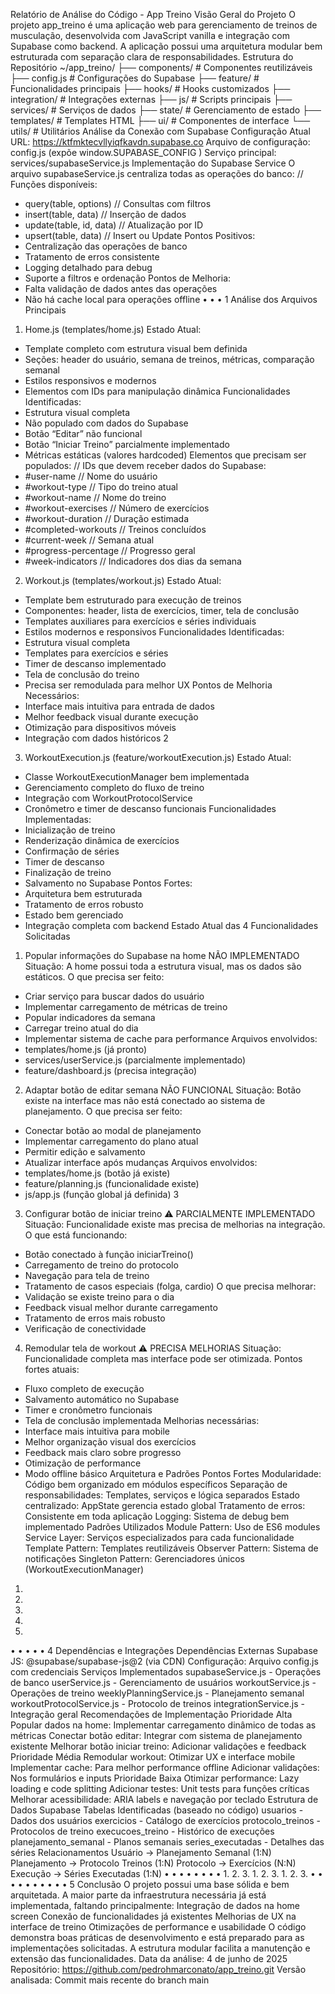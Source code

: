 Relatório de Análise do Código - App Treino
Visão Geral do Projeto
O projeto app_treino é uma aplicação web para gerenciamento de treinos de musculação, desenvolvida com
JavaScript vanilla e integração com Supabase como backend. A aplicação possui uma arquitetura modular bem
estruturada com separação clara de responsabilidades.
Estrutura do Repositório
~/app_treino/
├── components/ # Componentes reutilizáveis
├── config.js # Configurações do Supabase
├── feature/ # Funcionalidades principais
├── hooks/ # Hooks customizados
├── integration/ # Integrações externas
├── js/ # Scripts principais
├── services/ # Serviços de dados
├── state/ # Gerenciamento de estado
├── templates/ # Templates HTML
├── ui/ # Componentes de interface
└── utils/ # Utilitários
Análise da Conexão com Supabase
Configuração Atual
URL: https://ktfmktecvllyiqfkavdn.supabase.co
Arquivo de configuração: config.js (expõe window.SUPABASE_CONFIG )
Serviço principal: services/supabaseService.js
Implementação do Supabase Service
O arquivo supabaseService.js centraliza todas as operações do banco:
// Funções disponíveis:
- query(table, options) // Consultas com filtros
- insert(table, data) // Inserção de dados
- update(table, id, data) // Atualização por ID
- upsert(table, data) // Insert ou Update
Pontos Positivos:
- Centralização das operações de banco
- Tratamento de erros consistente
- Logging detalhado para debug
- Suporte a filtros e ordenação
Pontos de Melhoria:
- Falta validação de dados antes das operações
- Não há cache local para operações offline
•
•
•
1
Análise dos Arquivos Principais
1. Home.js (templates/home.js)
Estado Atual:
- Template completo com estrutura visual bem definida
- Seções: header do usuário, semana de treinos, métricas, comparação semanal
- Estilos responsivos e modernos
- Elementos com IDs para manipulação dinâmica
Funcionalidades Identificadas:
- Estrutura visual completa
- Não populado com dados do Supabase
- Botão “Editar” não funcional
- Botão “Iniciar Treino” parcialmente implementado
- Métricas estáticas (valores hardcoded)
Elementos que precisam ser populados:
// IDs que devem receber dados do Supabase:
- #user-name // Nome do usuário
- #workout-type // Tipo do treino atual
- #workout-name // Nome do treino
- #workout-exercises // Número de exercícios
- #workout-duration // Duração estimada
- #completed-workouts // Treinos concluídos
- #current-week // Semana atual
- #progress-percentage // Progresso geral
- #week-indicators // Indicadores dos dias da semana
2. Workout.js (templates/workout.js)
Estado Atual:
- Template bem estruturado para execução de treinos
- Componentes: header, lista de exercícios, timer, tela de conclusão
- Templates auxiliares para exercícios e séries individuais
- Estilos modernos e responsivos
Funcionalidades Identificadas:
- Estrutura visual completa
- Templates para exercícios e séries
- Timer de descanso implementado
- Tela de conclusão do treino
- Precisa ser remodulada para melhor UX
Pontos de Melhoria Necessários:
- Interface mais intuitiva para entrada de dados
- Melhor feedback visual durante execução
- Otimização para dispositivos móveis
- Integração com dados históricos
2
3. WorkoutExecution.js (feature/workoutExecution.js)
Estado Atual:
- Classe WorkoutExecutionManager bem implementada
- Gerenciamento completo do fluxo de treino
- Integração com WorkoutProtocolService
- Cronômetro e timer de descanso funcionais
Funcionalidades Implementadas:
- Inicialização de treino
- Renderização dinâmica de exercícios
- Confirmação de séries
- Timer de descanso
- Finalização de treino
- Salvamento no Supabase
Pontos Fortes:
- Arquitetura bem estruturada
- Tratamento de erros robusto
- Estado bem gerenciado
- Integração completa com backend
Estado Atual das 4 Funcionalidades Solicitadas
1. Popular informações do Supabase na home NÃO IMPLEMENTADO
Situação: A home possui toda a estrutura visual, mas os dados são estáticos.
O que precisa ser feito:
- Criar serviço para buscar dados do usuário
- Implementar carregamento de métricas de treino
- Popular indicadores da semana
- Carregar treino atual do dia
- Implementar sistema de cache para performance
Arquivos envolvidos:
- templates/home.js (já pronto)
- services/userService.js (parcialmente implementado)
- feature/dashboard.js (precisa integração)
2. Adaptar botão de editar semana NÃO FUNCIONAL
Situação: Botão existe na interface mas não está conectado ao sistema de planejamento.
O que precisa ser feito:
- Conectar botão ao modal de planejamento
- Implementar carregamento do plano atual
- Permitir edição e salvamento
- Atualizar interface após mudanças
Arquivos envolvidos:
- templates/home.js (botão já existe)
- feature/planning.js (funcionalidade existe)
- js/app.js (função global já definida)
3
3. Configurar botão de iniciar treino ⚠ PARCIALMENTE IMPLEMENTADO
Situação: Funcionalidade existe mas precisa de melhorias na integração.
O que está funcionando:
- Botão conectado à função iniciarTreino()
- Carregamento de treino do protocolo
- Navegação para tela de treino
- Tratamento de casos especiais (folga, cardio)
O que precisa melhorar:
- Validação se existe treino para o dia
- Feedback visual melhor durante carregamento
- Tratamento de erros mais robusto
- Verificação de conectividade
4. Remodular tela de workout ⚠ PRECISA MELHORIAS
Situação: Funcionalidade completa mas interface pode ser otimizada.
Pontos fortes atuais:
- Fluxo completo de execução
- Salvamento automático no Supabase
- Timer e cronômetro funcionais
- Tela de conclusão implementada
Melhorias necessárias:
- Interface mais intuitiva para mobile
- Melhor organização visual dos exercícios
- Feedback mais claro sobre progresso
- Otimização de performance
- Modo offline básico
Arquitetura e Padrões
Pontos Fortes
Modularidade: Código bem organizado em módulos específicos
Separação de responsabilidades: Templates, serviços e lógica separados
Estado centralizado: AppState gerencia estado global
Tratamento de erros: Consistente em toda aplicação
Logging: Sistema de debug bem implementado
Padrões Utilizados
Module Pattern: Uso de ES6 modules
Service Layer: Serviços especializados para cada funcionalidade
Template Pattern: Templates reutilizáveis
Observer Pattern: Sistema de notificações
Singleton Pattern: Gerenciadores únicos (WorkoutExecutionManager)
1.
2.
3.
4.
5.
•
•
•
•
•
4
Dependências e Integrações
Dependências Externas
Supabase JS: @supabase/supabase-js@2 (via CDN)
Configuração: Arquivo config.js com credenciais
Serviços Implementados
supabaseService.js - Operações de banco
userService.js - Gerenciamento de usuários
workoutService.js - Operações de treino
weeklyPlanningService.js - Planejamento semanal
workoutProtocolService.js - Protocolo de treinos
integrationService.js - Integração geral
Recomendações de Implementação
Prioridade Alta
Popular dados na home: Implementar carregamento dinâmico de todas as métricas
Conectar botão editar: Integrar com sistema de planejamento existente
Melhorar botão iniciar treino: Adicionar validações e feedback
Prioridade Média
Remodular workout: Otimizar UX e interface mobile
Implementar cache: Para melhor performance offline
Adicionar validações: Nos formulários e inputs
Prioridade Baixa
Otimizar performance: Lazy loading e code splitting
Adicionar testes: Unit tests para funções críticas
Melhorar acessibilidade: ARIA labels e navegação por teclado
Estrutura de Dados Supabase
Tabelas Identificadas (baseado no código)
usuarios - Dados dos usuários
exercicios - Catálogo de exercícios
protocolo_treinos - Protocolos de treino
execucoes_treino - Histórico de execuções
planejamento_semanal - Planos semanais
series_executadas - Detalhes das séries
Relacionamentos
Usuário → Planejamento Semanal (1:N)
Planejamento → Protocolo Treinos (1:N)
Protocolo → Exercícios (N:N)
Execução → Séries Executadas (1:N)
•
•
•
•
•
•
•
•
1.
2.
3.
1.
2.
3.
1.
2.
3.
•
•
•
•
•
•
•
•
•
•
5
Conclusão
O projeto possui uma base sólida e bem arquitetada. A maior parte da infraestrutura necessária já está
implementada, faltando principalmente:
Integração de dados na home screen
Conexão de funcionalidades já existentes
Melhorias de UX na interface de treino
Otimizações de performance e usabilidade
O código demonstra boas práticas de desenvolvimento e está preparado para as implementações solicitadas. A
estrutura modular facilita a manutenção e extensão das funcionalidades.
Data da análise: 4 de junho de 2025
Repositório: https://github.com/pedrohmarconato/app_treino.git
Versão analisada: Commit mais recente do branch main